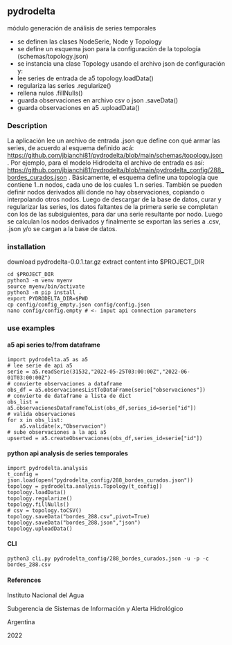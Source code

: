 ## pydrodelta

módulo generación de análisis de series temporales

- se definen las clases NodeSerie, Node y Topology
- se define un esquema json para la configuración de la topología (schemas/topology.json)
- se instancia una clase Topology usando el archivo json de configuración y:
- lee series de entrada de a5 topology.loadData()
- regulariza las series .regularize()
- rellena nulos .fillNulls()
- guarda observaciones en archivo csv o json .saveData()
- guarda observaciones en a5 .uploadData() 

### Description

La aplicación lee un archivo de entrada .json que define con qué armar las series, de acuerdo al esquema definido acá: https://github.com/jbianchi81/pydrodelta/blob/main/schemas/topology.json . Por ejemplo, para el modelo Hidrodelta el archivo de entrada es así: https://github.com/jbianchi81/pydrodelta/blob/main/pydrodelta_config/288_bordes_curados.json . Básicamente, el esquema define una topología que contiene 1..n nodos, cada uno de los cuales 1..n series. También se pueden definir nodos derivados allí donde no hay observaciones, copiando o interpolando otros nodos. Luego de descargar de la base de datos, curar y regularizar las series, los datos faltantes de la primera serie se completan con los de las subsiguientes, para dar una serie resultante por nodo. Luego se calculan los nodos derivados y finalmente se exportan las series a .csv, .json y/o se cargan a la base de datos.

### installation

download pydrodelta-0.0.1.tar.gz
extract content into $PROJECT_DIR

    cd $PROJECT_DIR
    python3 -m venv myenv
    source myenv/bin/activate
    python3 -m pip install .
    export PYDRODELTA_DIR=$PWD
    cp config/config_empty.json config/config.json
    nano config/config.empty # <- input api connection parameters

### use examples

#### a5 api series to/from dataframe

    import pydrodelta.a5 as a5
    # lee serie de api a5
    serie = a5.readSerie(31532,"2022-05-25T03:00:00Z","2022-06-01T03:00:00Z")
    # convierte observaciones a dataframe 
    obs_df = a5.observacionesListToDataFrame(serie["observaciones"]) 
    # convierte de dataframe a lista de dict
    obs_list = a5.observacionesDataFrameToList(obs_df,series_id=serie["id"])
    # valida observaciones
    for x in obs_list:
        a5.validate(x,"Observacion")
    # sube observaciones a la api a5
    upserted = a5.createObservaciones(obs_df,series_id=serie["id"])

#### python api analysis de series temporales

    import pydrodelta.analysis
    t_config = json.load(open("pydrodelta_config/288_bordes_curados.json"))
    topology = pydrodelta.analysis.Topology(t_config])
    topology.loadData()
    topology.regularize()
    topology.fillNulls()
    # csv = topology.toCSV()
    topology.saveData("bordes_288.csv",pivot=True)
    topology.saveData("bordes_288.json","json")
    topology.uploadData()

#### CLI

    python3 cli.py pydrodelta_config/288_bordes_curados.json -u -p -c bordes_288.csv

#### References

Instituto Nacional del Agua

Subgerencia de Sistemas de Información y Alerta Hidrológico

Argentina

2022